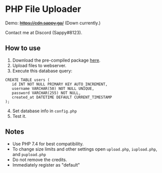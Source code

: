 # PHP File Uploader

Demo: ~~https://cdn.sappy.ga/~~ (Down currently.)

Contact me at Discord (Sappy#8123).

## How to use

1. Download the pre-compiled package [here](https://github.com/Slddev/php-fileuploader/releases).
2. Upload files to webserver.
3. Execute this database query: 
 ```
 CREATE TABLE users (
    id INT NOT NULL PRIMARY KEY AUTO_INCREMENT,
    username VARCHAR(50) NOT NULL UNIQUE,
    password VARCHAR(255) NOT NULL,
    created_at DATETIME DEFAULT CURRENT_TIMESTAMP
);
```
4. Set database info in `config.php`
5. Test it.

## Notes

- Use PHP 7.4 for best compatibility.
- To change size limits and other settings open `upload.php`, `iupload.php`, and `pupload.php` 
- Do not remove the credits.
- Immediately register as "default"
